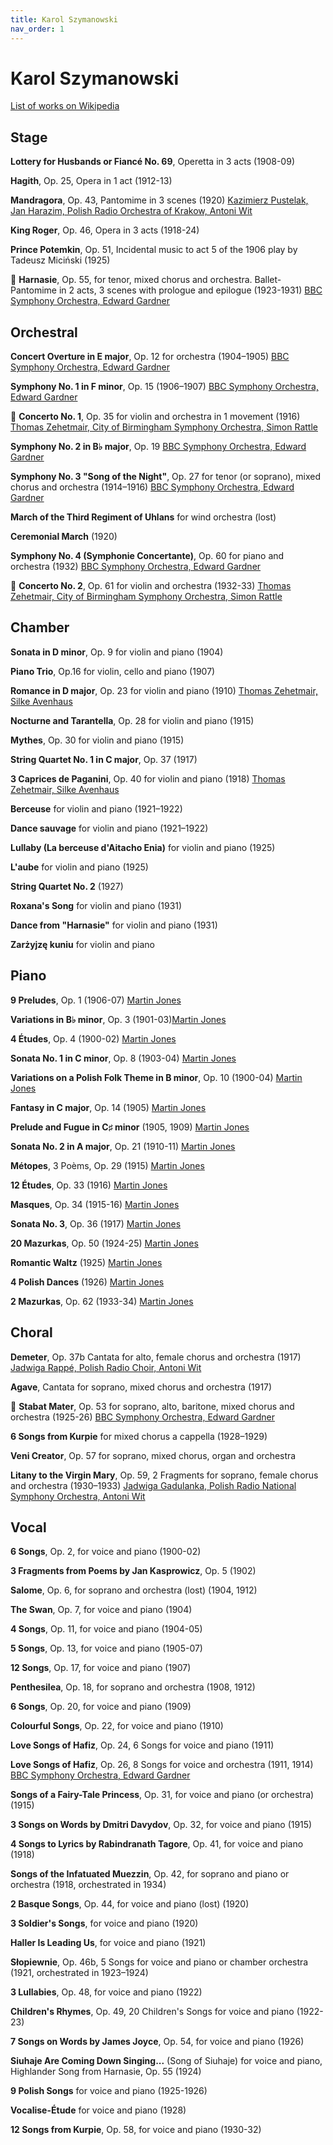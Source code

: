 ```yaml
---
title: Karol Szymanowski
nav_order: 1
---
```


# Karol Szymanowski

[List of works on Wikipedia](https://en.wikipedia.org/wiki/List_of_compositions_by_Karol_Szymanowski)

## Stage

**Lottery for Husbands or Fiancé No. 69**, Operetta in 3 acts (1908-09)

**Hagith**, Op. 25, Opera in 1 act (1912-13)

**Mandragora**, Op. 43, Pantomime in 3 scenes (1920) [Kazimierz Pustelak, Jan Harazim, Polish Radio Orchestra of Krakow, Antoni Wit](https://tidal.com/browse/track/2977288)

**King Roger**, Op. 46, Opera in 3 acts (1918-24)

**Prince Potemkin**, Op. 51, Incidental music to act 5 of the 1906 play by Tadeusz Miciński (1925)

💎 **Harnasie**, Op. 55, for tenor, mixed chorus and orchestra. Ballet-Pantomime in 2 acts, 3 scenes with prologue and epilogue (1923-1931)  [BBC Symphony Orchestra, Edward Gardner](https://tidal.com/browse/track/376399005)


## Orchestral

**Concert Overture in E major**, Op. 12 for orchestra (1904–1905) [BBC Symphony Orchestra, Edward Gardner](https://tidal.com/browse/album/380562795)

**Symphony No. 1 in F minor**, Op. 15 (1906–1907) [BBC Symphony Orchestra, Edward Gardner](https://tidal.com/browse/track/376338202)

💎 **Concerto No. 1**, Op. 35 for violin and orchestra	in 1 movement (1916) [Thomas Zehetmair, City of Birmingham Symphony Orchestra, Simon Rattle](https://tidal.com/browse/album/1354526)

**Symphony No. 2 in B♭ major**, Op. 19 [BBC Symphony Orchestra, Edward Gardner](https://tidal.com/browse/album/380562795)

**Symphony No. 3 "Song of the Night"**, Op. 27 for tenor (or soprano), mixed chorus and orchestra (1914–1916) [BBC Symphony Orchestra, Edward Gardner](https://tidal.com/browse/track/376338202)

**March of the Third Regiment of Uhlans** for wind orchestra (lost)

**Ceremonial March** (1920)

**Symphony No. 4 (Symphonie Concertante)**, Op. 60 for piano and orchestra (1932) [BBC Symphony Orchestra, Edward Gardner](https://tidal.com/browse/album/380562795)

💎 **Concerto No. 2**, Op. 61 for violin and orchestra (1932-33) [Thomas Zehetmair, City of Birmingham Symphony Orchestra, Simon Rattle](https://tidal.com/browse/album/1354526)


## Chamber

**Sonata in D minor**, Op. 9 for violin and piano (1904)

**Piano Trio**, Op.16 for violin, cello and piano (1907)

**Romance in D major**, Op. 23 for violin and piano (1910) [Thomas Zehetmair, Silke Avenhaus](https://tidal.com/browse/track/1354536)

**Nocturne and Tarantella**, Op. 28	for violin and piano (1915)

**Mythes**, Op. 30 for violin and piano (1915)

**String Quartet No. 1 in C major**, Op. 37 (1917)

**3 Caprices de Paganini**, Op. 40 for violin and piano (1918) [Thomas Zehetmair, Silke Avenhaus](https://tidal.com/browse/track/1354536)

**Berceuse** for violin and piano (1921–1922)

**Dance sauvage** for violin and piano (1921–1922)

**Lullaby (La berceuse d'Aitacho Enia)** for violin and piano (1925)

**L'aube** for violin and piano (1925)

**String Quartet No. 2** (1927)

**Roxana's Song** for violin and piano (1931)

**Dance from "Harnasie"** for violin and piano (1931)

**Zarżyjzę kuniu** for violin and piano

## Piano

**9 Preludes**, Op. 1 (1906-07) [Martin Jones](https://tidal.com/browse/album/53997692)

**Variations in B♭ minor**, Op. 3 (1901-03)[Martin Jones](https://tidal.com/browse/album/53997692)

**4 Études**, Op. 4 (1900-02) [Martin Jones](https://tidal.com/browse/album/53997692)

**Sonata No. 1 in C minor**, Op. 8 (1903-04) [Martin Jones](https://tidal.com/browse/album/53997692)

**Variations on a Polish Folk Theme in B minor**, Op. 10 (1900-04) [Martin Jones](https://tidal.com/browse/album/53997692)

**Fantasy in C major**, Op. 14 (1905) [Martin Jones](https://tidal.com/browse/album/53997692)

**Prelude and Fugue in C♯ minor** (1905, 1909) [Martin Jones](https://tidal.com/browse/album/53997692)

**Sonata No. 2 in A major**, Op. 21 (1910-11) [Martin Jones](https://tidal.com/browse/album/53997692)

**Métopes**, 3 Poèms, Op. 29 (1915) [Martin Jones](https://tidal.com/browse/album/53997692)

**12 Études**, Op. 33 (1916) [Martin Jones](https://tidal.com/browse/album/53997692)

**Masques**, Op. 34 (1915-16) [Martin Jones](https://tidal.com/browse/album/53997692)

**Sonata No. 3**, Op. 36 (1917) [Martin Jones](https://tidal.com/browse/album/53997692)

**20 Mazurkas**, Op. 50 (1924-25) [Martin Jones](https://tidal.com/browse/album/53997692)

**Romantic Waltz** (1925) [Martin Jones](https://tidal.com/browse/album/53997692)

**4 Polish Dances** (1926) [Martin Jones](https://tidal.com/browse/album/53997692)

**2 Mazurkas**, Op. 62 (1933-34) [Martin Jones](https://tidal.com/browse/album/53997692)

## Choral

**Demeter**, Op. 37b Cantata for alto, female chorus and orchestra (1917) [Jadwiga Rappé, Polish Radio Choir, Antoni Wit](https://tidal.com/browse/track/2977302)

**Agave**, Cantata for soprano, mixed chorus and orchestra (1917)

💎 **Stabat Mater**, Op. 53 for soprano, alto, baritone, mixed chorus and orchestra (1925-26) [BBC Symphony Orchestra, Edward Gardner](https://tidal.com/browse/track/376399005)

**6 Songs from Kurpie** for mixed chorus a cappella	(1928–1929)

**Veni Creator**, Op. 57 for soprano, mixed chorus, organ and orchestra

**Litany to the Virgin Mary**, Op. 59, 2 Fragments for soprano, female chorus and orchestra (1930–1933) [Jadwiga Gadulanka, Polish Radio National Symphony Orchestra, Antoni Wit](https://tidal.com/browse/track/2977302)

## Vocal

**6 Songs**, Op. 2,	for voice and piano (1900-02)

**3 Fragments from Poems by Jan Kasprowicz**, Op. 5 (1902)

**Salome**, Op. 6, for soprano and orchestra (lost) (1904, 1912)

**The Swan**, Op. 7, for voice and piano (1904)

**4 Songs**, Op. 11, for voice and piano (1904-05)

**5 Songs**, Op. 13, for voice and piano (1905-07)

**12 Songs**, Op. 17, for voice and piano (1907)

**Penthesilea**, Op. 18, for soprano and orchestra (1908, 1912)

**6 Songs**, Op. 20, for voice and piano (1909)

**Colourful Songs**, Op. 22, for voice and piano (1910)

**Love Songs of Hafiz**, Op. 24, 6 Songs for voice and piano (1911)

**Love Songs of Hafiz**, Op. 26, 8 Songs for voice and orchestra (1911, 1914) [BBC Symphony Orchestra, Edward Gardner](https://tidal.com/browse/track/376338202)

**Songs of a Fairy-Tale Princess**, Op. 31, for voice and piano (or orchestra) (1915)

**3 Songs on Words by Dmitri Davydov**, Op. 32, for voice and piano (1915)

**4 Songs to Lyrics by Rabindranath Tagore**, Op. 41, for voice and piano (1918)

**Songs of the Infatuated Muezzin**, Op. 42, for soprano and piano or orchestra (1918, orchestrated in 1934)

**2 Basque Songs**, Op. 44, for voice and piano	(lost) (1920)

**3 Soldier's Songs**, for voice and piano (1920)

**Haller Is Leading Us**, for voice and piano (1921)

**Słopiewnie**, Op. 46b, 5 Songs for voice and piano or chamber orchestra (1921, orchestrated in 1923–1924)

**3 Lullabies**, Op. 48, for voice and piano (1922)

**Children's Rhymes**, Op. 49, 20 Children's Songs for voice and piano (1922-23)

**7 Songs on Words by James Joyce**, Op. 54, for voice and piano (1926)

**Siuhaje Are Coming Down Singing...** (Song of Siuhaje) for voice and piano, Highlander Song from Harnasie, Op. 55 (1924)

**9 Polish Songs** for voice and piano (1925-1926)

**Vocalise-Étude** for voice and piano (1928)

**12 Songs from Kurpie**, Op. 58, for voice and piano (1930-32)